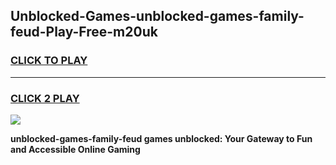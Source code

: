 
## Unblocked-Games-unblocked-games-family-feud-Play-Free-m20uk
<h3>
<a href="https://premium76.site?title=unblocked-games-family-feud&ref=23A">CLICK TO PLAY</a></h3>
<hr>

<h3>
<a href="https://premium76.site?title=unblocked-games-family-feud&ref=23A">CLICK 2 PLAY</a>
  
</h3>

<a href="https://premium76.site?title=unblocked-games-family-feud&ref=23A"><img src="https://clearcache.store/games.png"></a>


**unblocked-games-family-feud games unblocked: Your Gateway to Fun and Accessible Online Gaming**
